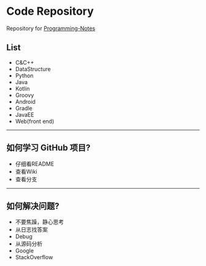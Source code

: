 # Code Repository

Repository for [Programming-Notes](https://github.com/Ztiany/Programming-Notes)

## List

- C&C++
- DataStructure
- Python
- Java
- Kotlin
- Groovy
- Android
- Gradle
- JavaEE
- Web(front end)

---
## 如何学习 GitHub 项目?

- 仔细看README
- 查看Wiki
- 查看分支

---
## 如何解决问题?

- 不要焦躁，静心思考
- 从日志找答案
- Debug
- 从源码分析
- Google
- StackOverflow
